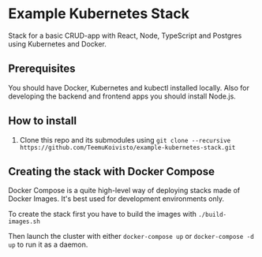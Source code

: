 # Example Kubernetes Stack

Stack for a basic CRUD-app with React, Node, TypeScript and Postgres using Kubernetes and Docker.

## Prerequisites

You should have Docker, Kubernetes and kubectl installed locally. Also for developing the backend and frontend apps you should install Node.js.

## How to install

1) Clone this repo and its submodules using `git clone --recursive https://github.com/TeemuKoivisto/example-kubernetes-stack.git`

## Creating the stack with Docker Compose

Docker Compose is a quite high-level way of deploying stacks made of Docker Images. It's best used for development environments only.

To create the stack first you have to build the images with `./build-images.sh`

Then launch the cluster with either `docker-compose up` or `docker-compose -d up` to run it as a daemon.